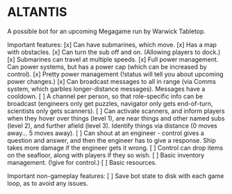 # ALTANTIS
A possible bot for an upcoming Megagame run by Warwick Tabletop.

Important features:
[x] Can have submarines, which move.
[x] Has a map with obstacles.
[x] Can turn the sub off and on. (Allowing players to dock.)
[x] Submarines can travel at multiple speeds.
[x] Full power management. Can power systems, but has a power cap (which can be increased by control).
[x] Pretty power management (!status will tell you about upcoming power changes.)
[x] Can broadcast messages to all in range (via Comms system, which garbles longer-distance messages). Messages have a cooldown.
[ ] A channel per person, so that role-specific info can be broadcast (engineers only get puzzles, navigator only gets end-of-turn, scientists only gets scanners).
[ ] Can activate scanners, and inform players when they hover over things (level 1), are near things and other named subs (level 2), and further afield (level 3). Identify things via distance (0 moves away... 5 moves away).
[ ] Can shout at an engineer - control gives a question and answer, and then the engineer has to give a response. Ship takes more damage if the engineer gets it wrong.
[ ] Control can drop items on the seafloor, along with players if they so wish.
[ ] Basic inventory management. (!give for control.)
[ ] Basic resources.

Important non-gameplay features:
[ ] Save bot state to disk with each game loop, as to avoid any issues.

